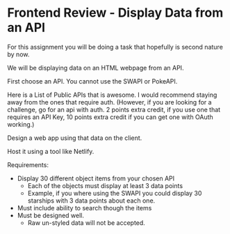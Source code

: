 # Frontend Review - Display Data from an API

For this assignment you will be doing a task that hopefully is second nature by now.

We will be displaying data on an HTML webpage from an API.

First choose an API. You cannot use the SWAPI or PokeAPI.

Here is a List of Public APIs that is awesome. I would recommend staying away from the ones that require auth. (However, if you are looking for a challenge, go for an api with auth. 2 points extra credit, if you use one that requires an API Key, 10 points extra credit if you can get one with OAuth working.)

Design a web app using that data on the client.

Host it using a tool like Netlify.

Requirements:

- Display 30 different object items from your chosen API
  - Each of the objects must display at least 3 data points
  - Example, if you where using the SWAPI you could display 30 starships with 3 data points about each one.
- Must include ability to search though the items
- Must be designed well.
  - Raw un-styled data will not be accepted.
